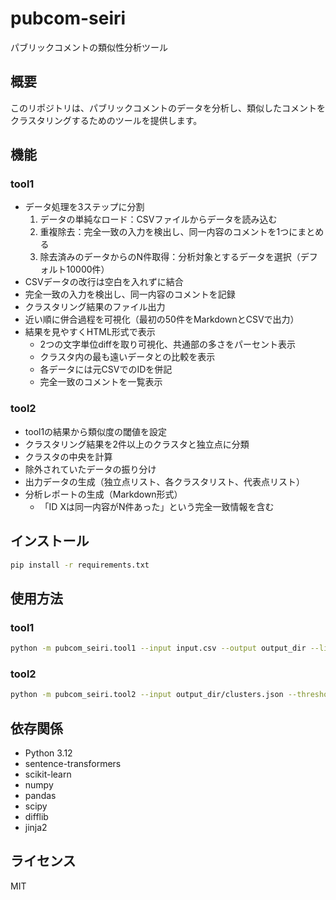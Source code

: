 # pubcom-seiri

パブリックコメントの類似性分析ツール

## 概要

このリポジトリは、パブリックコメントのデータを分析し、類似したコメントをクラスタリングするためのツールを提供します。

## 機能

### tool1
- データ処理を3ステップに分割
  1. データの単純なロード：CSVファイルからデータを読み込む
  2. 重複除去：完全一致の入力を検出し、同一内容のコメントを1つにまとめる
  3. 除去済みのデータからのN件取得：分析対象とするデータを選択（デフォルト10000件）
- CSVデータの改行は空白を入れずに結合
- 完全一致の入力を検出し、同一内容のコメントを記録
- クラスタリング結果のファイル出力
- 近い順に併合過程を可視化（最初の50件をMarkdownとCSVで出力）
- 結果を見やすくHTML形式で表示
  - 2つの文字単位diffを取り可視化、共通部の多さをパーセント表示
  - クラスタ内の最も遠いデータとの比較を表示
  - 各データには元CSVでのIDを併記
  - 完全一致のコメントを一覧表示

### tool2
- tool1の結果から類似度の閾値を設定
- クラスタリング結果を2件以上のクラスタと独立点に分類
- クラスタの中央を計算
- 除外されていたデータの振り分け
- 出力データの生成（独立点リスト、各クラスタリスト、代表点リスト）
- 分析レポートの生成（Markdown形式）
  - 「ID Xは同一内容がN件あった」という完全一致情報を含む

## インストール

```bash
pip install -r requirements.txt
```

## 使用方法

### tool1

```bash
python -m pubcom_seiri.tool1 --input input.csv --output output_dir --limit 10000
```

### tool2

```bash
python -m pubcom_seiri.tool2 --input output_dir/clusters.json --threshold 0.4 --output result_dir
```

## 依存関係

- Python 3.12
- sentence-transformers
- scikit-learn
- numpy
- pandas
- scipy
- difflib
- jinja2

## ライセンス

MIT

